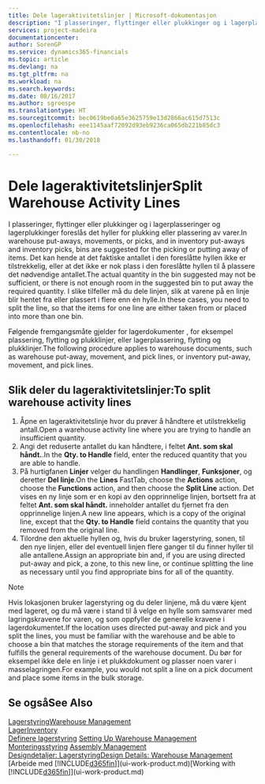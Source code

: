 ```yaml
---
title: Dele lageraktivitetslinjer | Microsoft-dokumentasjon
description: "I plasseringer, flyttinger eller plukkinger og i lagerplasseringer og lagerplukkinger foreslås det hyller for plukking eller plassering av varer. Det kan hende at det faktiske antallet i den foreslåtte hyllen ikke er tilstrekkelig, eller at det ikke er nok plass i den foreslåtte hyllen til å plassere det nødvendige antallet. I slike tilfeller må du dele linjen, slik at varene på en linje blir hentet fra eller plassert i flere enn én hylle."
services: project-madeira
documentationcenter: 
author: SorenGP
ms.service: dynamics365-financials
ms.topic: article
ms.devlang: na
ms.tgt_pltfrm: na
ms.workload: na
ms.search.keywords: 
ms.date: 08/16/2017
ms.author: sgroespe
ms.translationtype: HT
ms.sourcegitcommit: bec0619be0a65e3625759e13d2866ac615d7513c
ms.openlocfilehash: eee1145aaf72092d93eb9236ca065db221b85dc3
ms.contentlocale: nb-no
ms.lasthandoff: 01/30/2018

---
```

# <a name="split-warehouse-activity-lines"></a><span data-ttu-id="cc099-105">Dele lageraktivitetslinjer</span><span class="sxs-lookup"><span data-stu-id="cc099-105">Split Warehouse Activity Lines</span></span>
<span data-ttu-id="cc099-106">I plasseringer, flyttinger eller plukkinger og i lagerplasseringer og lagerplukkinger foreslås det hyller for plukking eller plassering av varer.</span><span class="sxs-lookup"><span data-stu-id="cc099-106">In warehouse put-aways, movements, or picks, and in inventory put-aways and inventory picks, bins are suggested for the picking or putting away of items.</span></span> <span data-ttu-id="cc099-107">Det kan hende at det faktiske antallet i den foreslåtte hyllen ikke er tilstrekkelig, eller at det ikke er nok plass i den foreslåtte hyllen til å plassere det nødvendige antallet.</span><span class="sxs-lookup"><span data-stu-id="cc099-107">The actual quantity in the bin suggested may not be sufficient, or there is not enough room in the suggested bin to put away the required quantity.</span></span> <span data-ttu-id="cc099-108">I slike tilfeller må du dele linjen, slik at varene på en linje blir hentet fra eller plassert i flere enn én hylle.</span><span class="sxs-lookup"><span data-stu-id="cc099-108">In these cases, you need to split the line, so that the items for one line are either taken from or placed into more than one bin.</span></span>  

<span data-ttu-id="cc099-109">Følgende fremgangsmåte gjelder for lagerdokumenter , for eksempel plassering, flytting og plukklinjer, eller lagerplassering, flytting og plukklinjer.</span><span class="sxs-lookup"><span data-stu-id="cc099-109">The following procedure applies to warehouse documents, such as warehouse put-away, movement, and pick lines, or inventory put-away, movement, and pick lines.</span></span>  

## <a name="to-split-warehouse-activity-lines"></a><span data-ttu-id="cc099-110">Slik deler du lageraktivitetslinjer:</span><span class="sxs-lookup"><span data-stu-id="cc099-110">To split warehouse activity lines</span></span>  
1.  <span data-ttu-id="cc099-111">Åpne en lageraktivitetslinje hvor du prøver å håndtere et utilstrekkelig antall.</span><span class="sxs-lookup"><span data-stu-id="cc099-111">Open a warehouse activity line where you are trying to handle an insufficient quantity.</span></span>  
2.  <span data-ttu-id="cc099-112">Angi det reduserte antallet du kan håndtere, i feltet **Ant. som skal håndt.**.</span><span class="sxs-lookup"><span data-stu-id="cc099-112">In the **Qty. to Handle** field, enter the reduced quantity that you are able to handle.</span></span>  
3.  <span data-ttu-id="cc099-113">På hurtigfanen **Linjer** velger du handlingen **Handlinger**, **Funksjoner**, og deretter **Del linje**.</span><span class="sxs-lookup"><span data-stu-id="cc099-113">On the **Lines** FastTab, choose the **Actions** action, choose the **Functions** action, and then choose the **Split Line** action.</span></span> <span data-ttu-id="cc099-114">Det vises en ny linje som er en kopi av den opprinnelige linjen, bortsett fra at feltet **Ant. som skal håndt.** inneholder antallet du fjernet fra den opprinnelige linjen.</span><span class="sxs-lookup"><span data-stu-id="cc099-114">A new line appears, which is a copy of the original line, except that the **Qty. to Handle** field contains the quantity that you removed from the original line.</span></span>  
4.  <span data-ttu-id="cc099-115">Tilordne den aktuelle hyllen og, hvis du bruker lagerstyring, sonen, til den nye linjen, eller del eventuell linjen flere ganger til du finner hyller til alle antallene.</span><span class="sxs-lookup"><span data-stu-id="cc099-115">Assign an appropriate bin and, if you are using directed put-away and pick, a zone, to this new line, or continue splitting the line as necessary until you find appropriate bins for all of the quantity.</span></span>  

> [!NOTE]  
>  <span data-ttu-id="cc099-116">Hvis lokasjonen bruker lagerstyring og du deler linjene, må du være kjent med lageret, og du må være i stand til å velge en hylle som samsvarer med lagringskravene for varen, og som oppfyller de generelle kravene i lagerdokumentet.</span><span class="sxs-lookup"><span data-stu-id="cc099-116">If the location uses directed put-away and pick and you split the lines, you must be familiar with the warehouse and be able to choose a bin that matches the storage requirements of the item and that fulfills the general requirements of the warehouse document.</span></span> <span data-ttu-id="cc099-117">Du bør for eksempel ikke dele en linje i et plukkdokument og plasser noen varer i masselagringen.</span><span class="sxs-lookup"><span data-stu-id="cc099-117">For example, you would not split a line on a pick document and place some items in the bulk storage.</span></span>  

## <a name="see-also"></a><span data-ttu-id="cc099-118">Se også</span><span class="sxs-lookup"><span data-stu-id="cc099-118">See Also</span></span>  
[<span data-ttu-id="cc099-119">Lagerstyring</span><span class="sxs-lookup"><span data-stu-id="cc099-119">Warehouse Management</span></span>](warehouse-manage-warehouse.md)  
[<span data-ttu-id="cc099-120">Lager</span><span class="sxs-lookup"><span data-stu-id="cc099-120">Inventory</span></span>](inventory-manage-inventory.md)  
<span data-ttu-id="cc099-121">[Definere lagerstyring](warehouse-setup-warehouse.md)   </span><span class="sxs-lookup"><span data-stu-id="cc099-121">[Setting Up Warehouse Management](warehouse-setup-warehouse.md)   </span></span>  
<span data-ttu-id="cc099-122">[Monteringsstyring](assembly-assemble-items.md)  </span><span class="sxs-lookup"><span data-stu-id="cc099-122">[Assembly Management](assembly-assemble-items.md)  </span></span>  
[<span data-ttu-id="cc099-123">Designdetaljer: Lagerstyring</span><span class="sxs-lookup"><span data-stu-id="cc099-123">Design Details: Warehouse Management</span></span>](design-details-warehouse-management.md)  
<span data-ttu-id="cc099-124">[Arbeide med [!INCLUDE[d365fin](includes/d365fin_md.md)]](ui-work-product.md)</span><span class="sxs-lookup"><span data-stu-id="cc099-124">[Working with [!INCLUDE[d365fin](includes/d365fin_md.md)]](ui-work-product.md)</span></span>

